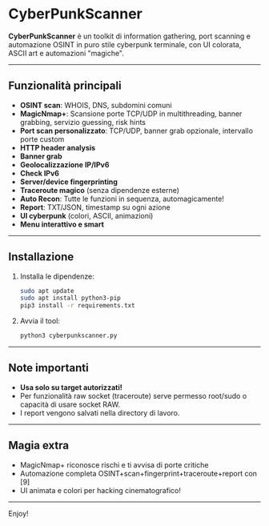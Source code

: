 # CyberPunkScanner

**CyberPunkScanner** è un toolkit di information gathering, port scanning e automazione OSINT in puro stile cyberpunk terminale, con UI colorata, ASCII art e automazioni "magiche".

---

## Funzionalità principali

- **OSINT scan**: WHOIS, DNS, subdomini comuni
- **MagicNmap+**: Scansione porte TCP/UDP in multithreading, banner grabbing, servizio guessing, risk hints
- **Port scan personalizzato**: TCP/UDP, banner grab opzionale, intervallo porte custom
- **HTTP header analysis**
- **Banner grab**
- **Geolocalizzazione IP/IPv6**
- **Check IPv6**
- **Server/device fingerprinting**
- **Traceroute magico** (senza dipendenze esterne)
- **Auto Recon**: Tutte le funzioni in sequenza, automagicamente!
- **Report**: TXT/JSON, timestamp su ogni azione
- **UI cyberpunk** (colori, ASCII, animazioni)
- **Menu interattivo e smart**

---

## Installazione

1. Installa le dipendenze:
   ```bash
   sudo apt update
   sudo apt install python3-pip
   pip3 install -r requirements.txt
   ```

2. Avvia il tool:
   ```bash
   python3 cyberpunkscanner.py
   ```

---

## Note importanti

- **Usa solo su target autorizzati!**
- Per funzionalità raw socket (traceroute) serve permesso root/sudo o capacità di usare socket RAW.
- I report vengono salvati nella directory di lavoro.

---

## Magia extra

- MagicNmap+ riconosce rischi e ti avvisa di porte critiche
- Automazione completa OSINT+scan+fingerprint+traceroute+report con [9]
- UI animata e colori per hacking cinematografico!

---

Enjoy!
